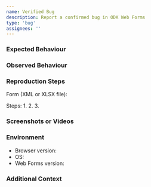 ```yaml
---
name: Verified Bug
description: Report a confirmed bug in ODK Web Forms
type: 'bug'
assignees: ''
---
```


### Expected Behaviour

<!-- A clear and concise description of what you expected to happen. -->

### Observed Behaviour

<!-- A clear and concise description of what actually happened, including any error messages. -->

### Reproduction Steps

<!-- Provide the form and a clear, step-by-step guide to reproduce the bug. -->
Form (XML or XLSX file):

Steps:
1.
2.
3.

### Screenshots or Videos

<!-- Add any relevant screenshots, videos, or links to help illustrate the issue. -->

### Environment

- Browser version:
- OS:
- Web Forms version:

### Additional Context

<!-- Any other details, such as device info, network conditions, or related forum discussions? -->
